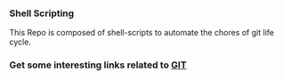 ### Shell Scripting
 
This Repo is composed of shell-scripts to automate the chores of git life cycle.

### Get some interesting links related to [GIT](https://github.com/Madhu5A3/VIL/blob/master/GIT/VIL_GIT.md)